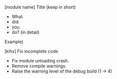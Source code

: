 <Rules of writing commit messages>


[module name] Title (keep in short)

- What.
- did.
- you.
- do? (in detail)



Example)

[kihx] Fix incomplete code

- Fix module unloading crash.
- Remove compile warnings.
- Raise the warning level of the debug build (1 -> 4)
